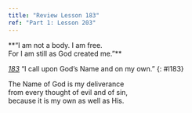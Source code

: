 ```yaml
---
title: "Review Lesson 183"
ref: "Part 1: Lesson 203"
---
```


<div markdown="1" class="center">
**“I am not a body. I am free.<br/>
For I am still as God created me.”**
</div>

[*183*](/acim/workbook/l183/?r=1) “I call upon God’s Name and on my own.”
{: #l183}

<div markdown="1" class="review center">
The Name of God is my deliverance<br/>
from every thought of evil and of sin,<br/>
because it is my own as well as His.
</div>

